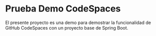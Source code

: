 # Prueba Demo CodeSpaces

El presente proyecto es una demo para demostrar la funcionalidad de GitHub CodeSpaces con un proyecto base de Spring Boot.